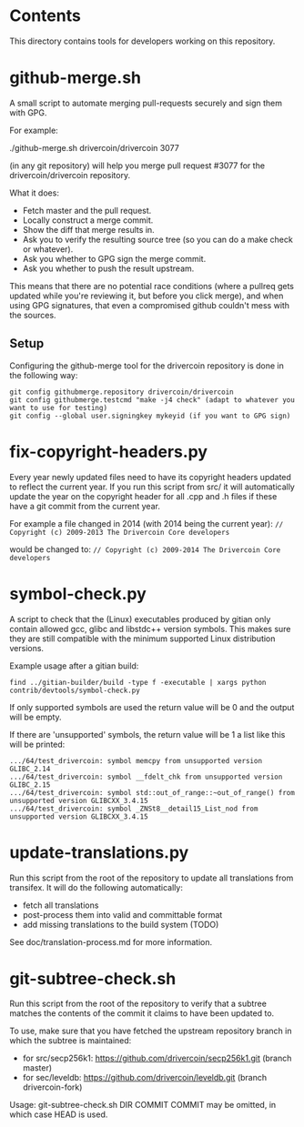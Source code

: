 Contents
===========
This directory contains tools for developers working on this repository.

github-merge.sh
==================

A small script to automate merging pull-requests securely and sign them with GPG.

For example:

  ./github-merge.sh drivercoin/drivercoin 3077

(in any git repository) will help you merge pull request #3077 for the
drivercoin/drivercoin repository.

What it does:
* Fetch master and the pull request.
* Locally construct a merge commit.
* Show the diff that merge results in.
* Ask you to verify the resulting source tree (so you can do a make
check or whatever).
* Ask you whether to GPG sign the merge commit.
* Ask you whether to push the result upstream.

This means that there are no potential race conditions (where a
pullreq gets updated while you're reviewing it, but before you click
merge), and when using GPG signatures, that even a compromised github
couldn't mess with the sources.

Setup
---------
Configuring the github-merge tool for the drivercoin repository is done in the following way:

    git config githubmerge.repository drivercoin/drivercoin
    git config githubmerge.testcmd "make -j4 check" (adapt to whatever you want to use for testing)
    git config --global user.signingkey mykeyid (if you want to GPG sign)

fix-copyright-headers.py
===========================

Every year newly updated files need to have its copyright headers updated to reflect the current year.
If you run this script from src/ it will automatically update the year on the copyright header for all
.cpp and .h files if these have a git commit from the current year.

For example a file changed in 2014 (with 2014 being the current year):
```// Copyright (c) 2009-2013 The Drivercoin Core developers```

would be changed to:
```// Copyright (c) 2009-2014 The Drivercoin Core developers```

symbol-check.py
==================

A script to check that the (Linux) executables produced by gitian only contain
allowed gcc, glibc and libstdc++ version symbols.  This makes sure they are
still compatible with the minimum supported Linux distribution versions.

Example usage after a gitian build:

    find ../gitian-builder/build -type f -executable | xargs python contrib/devtools/symbol-check.py 

If only supported symbols are used the return value will be 0 and the output will be empty.

If there are 'unsupported' symbols, the return value will be 1 a list like this will be printed:

    .../64/test_drivercoin: symbol memcpy from unsupported version GLIBC_2.14
    .../64/test_drivercoin: symbol __fdelt_chk from unsupported version GLIBC_2.15
    .../64/test_drivercoin: symbol std::out_of_range::~out_of_range() from unsupported version GLIBCXX_3.4.15
    .../64/test_drivercoin: symbol _ZNSt8__detail15_List_nod from unsupported version GLIBCXX_3.4.15

update-translations.py
=======================

Run this script from the root of the repository to update all translations from transifex.
It will do the following automatically:

- fetch all translations
- post-process them into valid and committable format
- add missing translations to the build system (TODO)

See doc/translation-process.md for more information.

git-subtree-check.sh
====================

Run this script from the root of the repository to verify that a subtree matches the contents of
the commit it claims to have been updated to.

To use, make sure that you have fetched the upstream repository branch in which the subtree is
maintained:
* for src/secp256k1: https://github.com/drivercoin/secp256k1.git (branch master)
* for sec/leveldb: https://github.com/drivercoin/leveldb.git (branch drivercoin-fork)

Usage: git-subtree-check.sh DIR COMMIT
COMMIT may be omitted, in which case HEAD is used.
